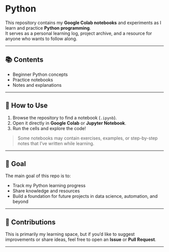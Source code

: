 # Python 

This repository contains my **Google Colab notebooks** and experiments as I learn and practice **Python programming**.  
It serves as a personal learning log, project archive, and a resource for anyone who wants to follow along.

---

## 📚 Contents
- Beginner Python concepts
- Practice notebooks
- Notes and explanations 

---

## 🚀 How to Use
1. Browse the repository to find a notebook (`.ipynb`).
2. Open it directly in **Google Colab** or **Jupyter Notebook**.
3. Run the cells and explore the code!

> Some notebooks may contain exercises, examples, or step-by-step notes that I’ve written while learning.

---

## 🎯 Goal
The main goal of this repo is to:
- Track my Python learning progress
- Share knowledge and resources
- Build a foundation for future projects in data science, automation, and beyond

---
## 🤝 Contributions
This is primarily my learning space, but if you’d like to suggest improvements or share ideas, feel free to open an **Issue** or **Pull Request**.

---


